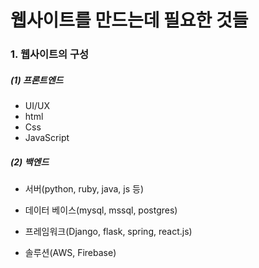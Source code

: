 # 웹사이트를 만드는데 필요한 것들



### 1. 웹사이트의 구성

##### (1) 프론트엔드

- UI/UX
- html
- Css
- JavaScript



##### (2) 백엔드

- 서버(python, ruby, java, js 등)
- 데이터 베이스(mysql, mssql, postgres)
- 프레임워크(Django, flask, spring, react.js)

- 솔루션(AWS, Firebase)







